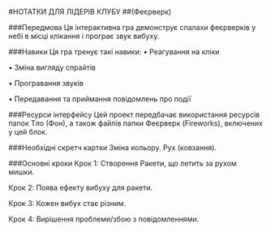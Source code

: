 #НОТАТКИ ДЛЯ ЛІДЕРІВ КЛУБУ
##(Феєрверк)

###Передмова
Ця  інтерактивна гра демонструє спалахи феєрверків у небі в місці клікання і програє звук вибуху.

###Навики
Ця гра тренує такі навики: 
• Реагування на кліки

• Зміна вигляду спрайтів 

• Програвання звуків

• Передавання та приймання повідомлень про події

###Ресурси інтерфейсу
Цей проект передбачає використання ресурсів папок Тло (Фон), а також файлів папки Феєрверк (Fireworks), включених у цей блок.

###Необхідні скретч картки
Зміна кольору. Рух (ковзання).

###Основні кроки
Крок 1: Створення Ракети, що летить за рухом мишки. 

Крок 2: Поява ефекту вибуху для ракети. 

Крок 3: Кожен вибух стає різним. 

Крок 4: Вирішення проблеми/збою з повідомленнями.
